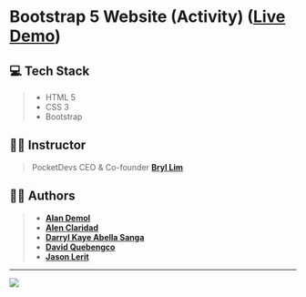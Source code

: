 # Bootstrap 5 Website (Activity) ([Live Demo](https://brylsburgers.vercel.app/))

## 💻 Tech Stack
> - HTML 5
> - CSS 3
> - Bootstrap

## 👨‍🏫 Instructor
> PocketDevs CEO & Co-founder **[Bryl Lim](https://github.com/bryllim)**

## 👨‍💻 Authors
> - **[Alan Demol](https://github.com/alandemol2022)**
> - **[Alen Claridad]()**
> - **[Darryl Kaye Abella Sanga](https://github.com/AkosiDK)**
> - **[David Quebengco](https://github.com/DavidQuebengco)**
> - **[Jason Lerit](https://github.com/jasonlerit)**

---

<img src="https://media.discordapp.net/attachments/1039106982625423380/1039121002191409182/307623688_1280011025905213_8394556844876132776_n.png">

